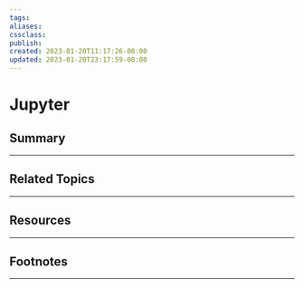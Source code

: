 ```yaml
---
tags:
aliases:
cssclass:
publish:
created: 2023-01-20T11:17:26-08:00
updated: 2023-01-20T23:17:59-08:00
---
```

# Jupyter

## Summary

---

## Related Topics

---

## Resources

---

## Footnotes

---
